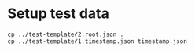 # Setup test data

```shell
cp ../test-template/2.root.json .
cp ../test-template/1.timestamp.json timestamp.json
```

